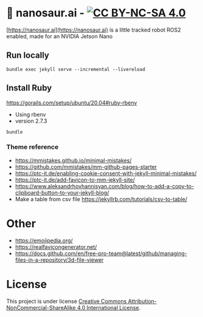 # :sauropod: nanosaur.ai - [![CC BY-NC-SA 4.0][cc-by-nc-sa-image]][cc-by-nc-sa]

[https://nanosaur.ai](https://nanosaur.ai) is a little tracked robot ROS2 enabled, made for an NVIDIA Jetson Nano

## Run locally

```
bundle exec jekyll serve --incremental --livereload
```

## Install Ruby

https://gorails.com/setup/ubuntu/20.04#ruby-rbenv
* Using rbenv
* version 2.7.3

```
bundle
```

### Theme reference

* https://mmistakes.github.io/minimal-mistakes/
* https://github.com/mmistakes/mm-github-pages-starter
* https://ptc-it.de/enabling-cookie-consent-with-jekyll-minimal-mistakes/
* https://ptc-it.de/add-favicon-to-mm-jekyll-site/
* https://www.aleksandrhovhannisyan.com/blog/how-to-add-a-copy-to-clipboard-button-to-your-jekyll-blog/
* Make a table from csv file https://jekyllrb.com/tutorials/csv-to-table/

# Other
* https://emojipedia.org/
* https://realfavicongenerator.net/
* https://docs.github.com/en/free-pro-team@latest/github/managing-files-in-a-repository/3d-file-viewer

# License

This project is under license [Creative Commons Attribution-NonCommercial-ShareAlike 4.0 International License][cc-by-nc-sa].

[cc-by-nc-sa]: http://creativecommons.org/licenses/by-nc-sa/4.0/
[cc-by-nc-sa-image]: https://licensebuttons.net/l/by-nc-sa/4.0/88x31.png
[cc-by-nc-sa-shield]: https://img.shields.io/badge/License-CC%20BY--NC--SA%204.0-lightgrey.svg